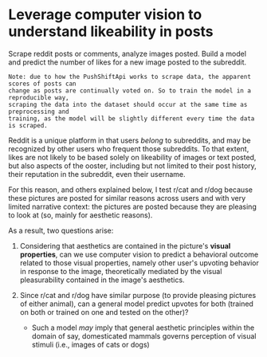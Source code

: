 # Leverage computer vision to understand likeability in posts
Scrape reddit posts or comments, analyze images posted. Build a model and predict the number of likes for a new image posted to the subreddit.

```
Note: due to how the PushShiftApi works to scrape data, the apparent scores of posts can 
change as posts are continually voted on. So to train the model in a reproducible way, 
scraping the data into the dataset should occur at the same time as preprocessing and 
training, as the model will be slightly different every time the data is scraped.
```

Reddit is a unique platform in that users *belong* to subreddits, and may be recognized by other users who frequent those subreddits. To that extent, likes are not likely to be based solely on likeability of images or text posted, but also aspects of the ooster, including but not limited to their post history, their reputation in the subreddit, even their username.

For this reason, and others explained below, I test r/cat and r/dog because these pictures are posted for similar reasons across users and with very limited narrative context: the pictures are posted because they are pleasing to look at (so, mainly for aesthetic reasons).

As a result, two questions arise:

1. Considering that aesthetics are contained in the picture's **visual properties**, can we use computer vision to predict a behavioral outcome related to those visual properties, namely other user's upvoting behavior in response to the image, theoretically mediated by the visual pleasurability contained in the image's aesthetics.

2. Since r/cat and r/dog have similar purpose (to provide pleasing pictures of either animal), can a general model predict upvotes for both (trained on both or trained on one and tested on the other)?
    - Such a model *may* imply that general aesthetic principles within the domain of say, domesticated mammals governs perception of visual stimuli (i.e., images of cats or dogs)

